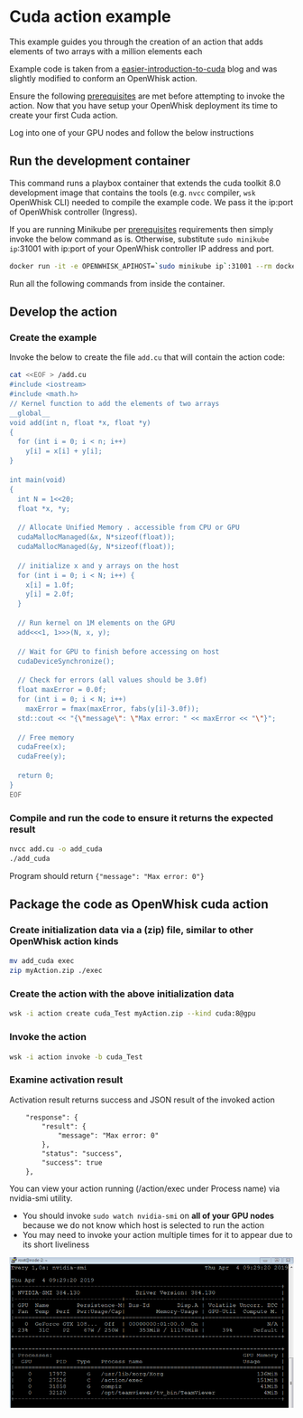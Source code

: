 # Cuda action example

This example guides you through the creation of an action that adds elements of two arrays with a million elements each

Example code is taken from a [easier-introduction-to-cuda](https://devblogs.nvidia.com/even-easier-introduction-cuda/) blog and
was slightly modified to conform an OpenWhisk action.

Ensure the following [prerequisites](https://github.com/5g-media/incubator-openwhisk-deploy-kube/blob/gpu/docs/k8s-gpu-prerequisites.md) are met before attempting to invoke the action. Now that you have setup your OpenWhisk deployment its time to create your first Cuda action.

Log into one of your GPU nodes and follow the below instructions

## Run the development container

This command runs a playbox container that extends the cuda toolkit 8.0 development image that contains the tools (e.g. `nvcc` compiler, `wsk` OpenWhisk CLI) needed to compile the example code. We pass it the ip:port of OpenWhisk controller (Ingress).

If you are running Minikube per [prerequisites](https://github.com/5g-media/incubator-openwhisk-deploy-kube/blob/gpu/docs/k8s-gpu-prerequisites.md#minikube) requirements then simply invoke the below command as is. Otherwise, substitute `sudo minikube ip`:31001 with ip:port of your OpenWhisk controller IP address and port.

```bash
docker run -it -e OPENWHISK_APIHOST=`sudo minikube ip`:31001 --rm docker5gmedia/5gmedia-playbox-minikube-ow-gpu:1.0 /bin/bash
```

Run all the following commands from inside the container.

## Develop the action

### Create the example

Invoke the below to create the file `add.cu` that will contain the action code:

```bash
cat <<EOF > /add.cu
#include <iostream>
#include <math.h>
// Kernel function to add the elements of two arrays
__global__
void add(int n, float *x, float *y)
{
  for (int i = 0; i < n; i++)
    y[i] = x[i] + y[i];
}

int main(void)
{
  int N = 1<<20;
  float *x, *y;

  // Allocate Unified Memory . accessible from CPU or GPU
  cudaMallocManaged(&x, N*sizeof(float));
  cudaMallocManaged(&y, N*sizeof(float));

  // initialize x and y arrays on the host
  for (int i = 0; i < N; i++) {
    x[i] = 1.0f;
    y[i] = 2.0f;
  }

  // Run kernel on 1M elements on the GPU
  add<<<1, 1>>>(N, x, y);

  // Wait for GPU to finish before accessing on host
  cudaDeviceSynchronize();

  // Check for errors (all values should be 3.0f)
  float maxError = 0.0f;
  for (int i = 0; i < N; i++)
    maxError = fmax(maxError, fabs(y[i]-3.0f));
  std::cout << "{\"message\": \"Max error: " << maxError << "\"}";

  // Free memory
  cudaFree(x);
  cudaFree(y);
  
  return 0;
}
EOF
```

### Compile and run the code to ensure it returns the expected result

```bash
nvcc add.cu -o add_cuda
./add_cuda
```

Program should return `{"message": "Max error: 0"}`

## Package the code as OpenWhisk cuda action

### Create initialization data via a (zip) file, similar to other OpenWhisk action kinds 

```bash
mv add_cuda exec
zip myAction.zip ./exec
```

### Create the action with the above initialization data

```bash
wsk -i action create cuda_Test myAction.zip --kind cuda:8@gpu
```

### Invoke the action

```bash
wsk -i action invoke -b cuda_Test
```

### Examine activation result

Activation result returns success and JSON result of the invoked action

```
    "response": {
        "result": {
            "message": "Max error: 0"
        },
        "status": "success",
        "success": true
    },
```

You can view your action running (/action/exec under Process name) via nvidia-smi utility.

* You should invoke `sudo watch nvidia-smi` on **all of your GPU nodes** because we do not know which host is selected to run the action
* You may need to invoke your action multiple times for it to appear due to its short liveliness

![alt text](nvidia-smi.bmp)
